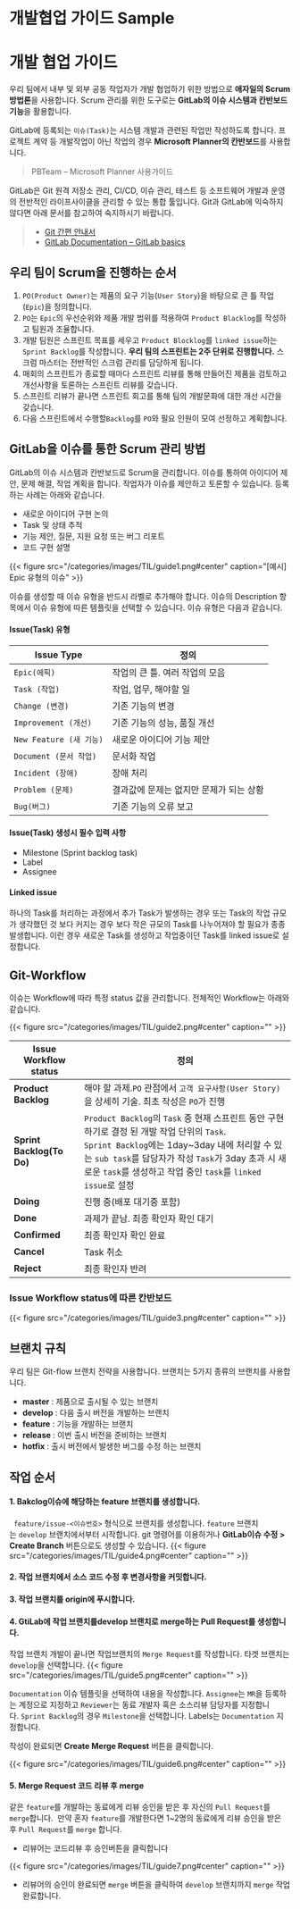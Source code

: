 # 개발협업 가이드 Sample


# 개발 협업 가이드

우리 팀에서 내부 및 외부 공동 작업자가 개발 협업하기 위한 방법으로 **애자일의 Scrum 방법론**을 사용합니다. Scrum 관리를 위한 도구로는 **GitLab의 이슈 시스템과 칸반보드 기능**을 활용합니다. 

GitLab에 등록되는 `이슈(Task)`는 시스템 개발과 관련된 작업만 작성하도록 합니다. 프로젝트 계약 등 개발작업이 아닌 작업의 경우 **Microsoft Planner의 칸반보드**를 사용합니다.

> PBTeam – Microsoft Planner 사용가이드

GitLab은 Git 원격 저장소 관리, CI/CD, 이슈 관리, 테스트 등 소프트웨어 개발과 운영의 전반적인 라이프사이클을 관리할 수 있는 통합 툴입니다. Git과 GitLab에 익숙하지 않다면 아래 문서를 참고하여 숙지하시기 바랍니다.

> - [Git 간편 안내서](https://rogerdudler.github.io/git-guide/index.ko.html)
> - [GitLab Documentation – GitLab basics](https://docs.gitlab.com/ee/user/index.html)

## 우리 팀이 Scrum을 진행하는 순서

1. `PO(Product Owner)`는 제품의 요구 기능(`User Story`)을 바탕으로 큰 틀 작업(`Epic`)을 정의합니다.
2. `PO`는 `Epic`의 우선순위와 제품 개발 범위를 적용하여 `Product Blacklog`를 작성하고 팀원과 조율합니다.
3. 개발 팀원은 스프린트 목표를 세우고 `Product Blocklog`를 `linked issue`하는 `Sprint Backlog`를 작성합니다. **우리 팀의 스프린트는 2주 단위로 진행합니다.** 스크럼 마스터는 전반적인 스크럼 관리를 담당하게 됩니다.
4. 매회의 스프린트가 종료할 때마다 스프린트 리뷰를 통해 만들어진 제품을 검토하고 개선사항을 토론하는 스프린트 리뷰를 갖습니다. 
5. 스프린트 리뷰가 끝나면 스프린트 회고를 통해 팀의 개발문화에 대한 개선 시간을 갖습니다.
6. 다음 스프린트에서 수행할`Backlog`를 `PO`와 필요 인원이 모여 선정하고 계획합니다.

## GitLab을 이슈를 통한 Scrum 관리 방법

GitLab의 이슈 시스템과 칸반보드로 Scrum을 관리합니다. 이슈를 통하여 아이디어 제안, 문제 해결, 작업 계획을 합니다. 작업자가 이슈를 제안하고 토론할 수 있습니다. 등록하는 사례는 아래와 같습니다.
 
- 새로운 아이디어 구현 논의
- Task 및 상태 추적
- 기능 제안, 질문, 지원 요청 또는 버그 리포트
- 코드 구현 설명

{{< figure src="/categories/images/TIL/guide1.png#center" caption="[예시] Epic 유형의 이슈" >}}

이슈를 생성할 때 이슈 유형을 반드시 라벨로 추가해야 합니다. 이슈의 Description 항목에서 이슈 유형에 따른 템플릿을 선택할 수 있습니다. 이슈 유형은 다음과 같습니다.

#### Issue(Task) 유형

| Issue Type |  정의 |
|------------|---|
|`Epic(에픽)`|작업의 큰 틀. 여러 작업의 모음|
|`Task (작업)`|작업, 업무, 해야할 일|
|`Change (변경)`|기존 기능의 변경|
|`Improvement (개선)`|기존 기능의 성능, 품질 개선|
|`New Feature (새 기능)`|새로운 아이디어 기능 제안|
|`Document (문서 작업)`|문서화 작업|
|`Incident (장애)`|장애 처리|
|`Problem (문제)`|결과값에 문제는 없지만 문제가 되는 상황|
|`Bug(버그)`|기존 기능의 오류 보고|

#### Issue(Task) 생성시 필수 입력 사항
- Milestone (Sprint backlog task)
- Label
- Assignee

#### Linked issue
하나의 Task를 처리하는 과정에서 추가 Task가 발생하는 경우 또는 Task의 작업 규모가 생각했던 것 보다 커지는 경우 보다 작은 규모의 Task를 나누어져야 할 필요가 종종 발생합니다. 이런 경우 새로운 Task를 생성하고 작업중이던 Task를 linked issue로 설정합니다.

## Git-Workflow
이슈는 Workflow에 따라 특정 status 값을 관리합니다. 전체적인 Workflow는 아래와 같습니다.

{{< figure src="/categories/images/TIL/guide2.png#center" caption="" >}}

| Issue Workflow status  |  정의 |
|------------|---|
|**Product Backlog**|해야 할 과제.`PO` 관점에서 `고객 요구사항(User Story)`을 상세히 기술. 최초 작성은 `PO`가 진행
|**Sprint Backlog(To Do)**|`Product Backlog`의 `Task` 중 현재 스프린트 동안 구현하기로 결정 된 개발 작업 단위의 `Task`. <br/> `Sprint Backlog`에는 1day~3day 내에 처리할 수 있는 `sub task`를 담당자가 작성 `Task`가 3day 초과 시 새로운 `task`를 생성하고 작업 중인 `task`를 `linked issue`로 설정
|**Doing**|진행 중(배포 대기중 포함)|
|**Done**|과제가 끝남. 최종 확인자 확인 대기|
|**Confirmed**|최종 확인자 확인 완료|
|**Cancel**|Task 취소|
|**Reject**|최종 확인자 반려|

### Issue Workflow status에 따른 칸반보드
{{< figure src="/categories/images/TIL/guide3.png#center" caption="" >}}

## 브랜치 규칙
우리 팀은 Git-flow 브랜치 전략을 사용합니다. 브랜치는 5가지 종류의 브랜치를 사용합니다.

- **master** : 제품으로 출시될 수 있는 브랜치
- **develop** : 다음 출시 버전을 개발하는 브랜치
- **feature** : 기능을 개발하는 브랜치
- **release** : 이번 출시 버전을 준비하는 브랜치
- **hotfix** : 출시 버전에서 발생한 버그를 수정 하는 브랜치

## 작업 순서
#### 1. Bakclog이슈에 해당하는 feature 브랜치를 생성합니다.
 
`feature/issue-<이슈번호>` 형식으로 브랜치를 생성합니다. `feature` 브랜치는 `develop` 브랜치에서부터 시작합니다. git 명령어를 이용하거나 **GitLab이슈 수정 > Create Branch** 버튼으로도 생성할 수 있습니다.
{{< figure src="/categories/images/TIL/guide4.png#center" caption="" >}}

#### 2. 작업 브랜치에서 소스 코드 수정 후 변경사항을 커밋합니다.

#### 3. 작업 브랜치를 origin에 푸시합니다.

#### 4. GtiLab에 작업 브랜치를develop 브랜치로 merge하는 Pull Request를 생성합니다.
작업 브랜치 개발이 끝나면 작업브랜치의 `Merge Request`를 작성합니다. 타겟 브랜치는 `develop`을 선택합니다.
{{< figure src="/categories/images/TIL/guide5.png#center" caption="" >}}

`Documentation` 이슈 템플릿을 선택하여 내용을 작성합니다. `Assignee`는 `MR`을 등록하는 계정으로 지정하고 `Reviewer`는 동료 개발자 혹은 소스리뷰 담당자를 지정합니다. `Sprint Backlog`의 경우 `Milestone`을 선택합니다. Labels는 `Documentation` 지정합니다.<br/>

작성이 완료되면 **Create Merge Request** 버튼을 클릭합니다. <br>

{{< figure src="/categories/images/TIL/guide6.png#center" caption="" >}}

#### 5. Merge Request 코드 리뷰 후 merge

같은 `feature`를 개발하는 동료에게 리뷰 승인을 받은 후 자신의 `Pull Request`를 `merge`합니다. 
만약 혼자 `feature`를 개발한다면 1~2명의 동료에게 리뷰 승인을 받은 후 `Pull Request`를 `merge` 합니다. 
- 리뷰어는 코드리뷰 후 승인버튼을 클릭합니다

{{< figure src="/categories/images/TIL/guide7.png#center" caption="" >}}
- 리뷰어의 승인이 완료되면 `merge` 버튼을 클릭하여 `develop` 브랜치까지 `merge` 작업 완료합니다.

